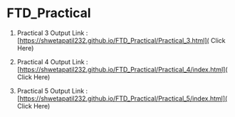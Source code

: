 # FTD_Practical

1) Practical 3 Output Link : [https://shwetapatil232.github.io/FTD_Practical/Practical_3.html]( Click Here)

2) Practical 4 Output Link : [https://shwetapatil232.github.io/FTD_Practical/Practical_4/index.html]( Click Here)

3) Practical 5 Output Link : [https://shwetapatil232.github.io/FTD_Practical/Practical_5/index.html]( Click Here)
